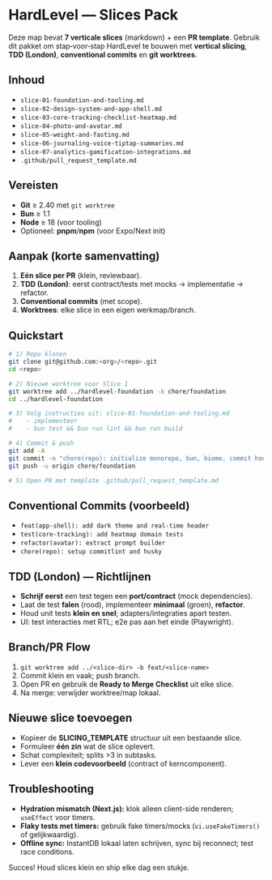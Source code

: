 # HardLevel — Slices Pack

Deze map bevat **7 verticale slices** (markdown) + een **PR template**. Gebruik dit pakket om stap‑voor‑stap HardLevel te bouwen met **vertical slicing**, **TDD (London)**, **conventional commits** en **git worktrees**.

## Inhoud

- `slice-01-foundation-and-tooling.md`
- `slice-02-design-system-and-app-shell.md`
- `slice-03-core-tracking-checklist-heatmap.md`
- `slice-04-photo-and-avatar.md`
- `slice-05-weight-and-fasting.md`
- `slice-06-journaling-voice-tiptap-summaries.md`
- `slice-07-analytics-gamification-integrations.md`
- `.github/pull_request_template.md`

## Vereisten

- **Git** ≥ 2.40 met `git worktree`
- **Bun** ≥ 1.1
- **Node** ≥ 18 (voor tooling)
- Optioneel: **pnpm**/**npm** (voor Expo/Next init)

## Aanpak (korte samenvatting)

1. **Eén slice per PR** (klein, reviewbaar).
2. **TDD (London)**: eerst contract/tests met mocks → implementatie → refactor.
3. **Conventional commits** (met scope).
4. **Worktrees**: elke slice in een eigen werkmap/branch.

## Quickstart

```bash
# 1) Repo klonen
git clone git@github.com:<org>/<repo>.git
cd <repo>

# 2) Nieuwe worktree voor Slice 1
git worktree add ../hardlevel-foundation -b chore/foundation
cd ../hardlevel-foundation

# 3) Volg instructies uit: slice-01-foundation-and-tooling.md
#    - implementeer
#    - bun test && bun run lint && bun run build

# 4) Commit & push
git add -A
git commit -m "chore(repo): initialize monorepo, bun, biome, commit hooks"
git push -u origin chore/foundation

# 5) Open PR met template .github/pull_request_template.md
```

## Conventional Commits (voorbeeld)

- `feat(app-shell): add dark theme and real-time header`
- `test(core-tracking): add heatmap domain tests`
- `refactor(avatar): extract prompt builder`
- `chore(repo): setup commitlint and husky`

## TDD (London) — Richtlijnen

- **Schrijf eerst** een test tegen een **port/contract** (mock dependencies).
- Laat de test **falen** (rood), implementeer **minimaal** (groen), **refactor**.
- Houd unit tests **klein en snel**; adapters/integraties apart testen.
- UI: test interacties met RTL; e2e pas aan het einde (Playwright).

## Branch/PR Flow

1. `git worktree add ../<slice-dir> -b feat/<slice-name>`
2. Commit klein en vaak; push branch.
3. Open PR en gebruik de **Ready to Merge Checklist** uit elke slice.
4. Na merge: verwijder worktree/map lokaal.

## Nieuwe slice toevoegen

- Kopieer de **SLICING_TEMPLATE** structuur uit een bestaande slice.
- Formuleer **één zin** wat de slice oplevert.
- Schat complexiteit; splits >3 in subtasks.
- Lever een **klein codevoorbeeld** (contract of kerncomponent).

## Troubleshooting

- **Hydration mismatch (Next.js):** klok alleen client-side renderen; `useEffect` voor timers.
- **Flaky tests met timers:** gebruik fake timers/mocks (`vi.useFakeTimers()` of gelijkwaardig).
- **Offline sync:** InstantDB lokaal laten schrijven, sync bij reconnect; test race conditions.

Succes! Houd slices klein en ship elke dag een stukje.
